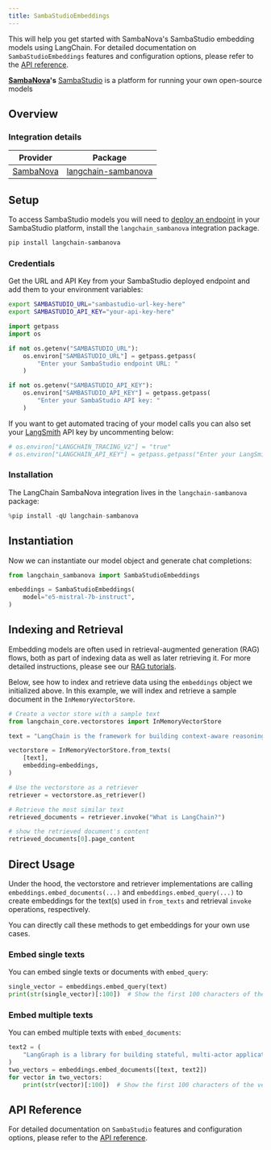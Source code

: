 ```yaml
---
title: SambaStudioEmbeddings
---
```


This will help you get started with SambaNova's SambaStudio embedding models using LangChain. For detailed documentation on `SambaStudioEmbeddings` features and configuration options, please refer to the [API reference](https://docs.sambanova.ai/sambastudio/latest/index.html).

**[SambaNova](https://sambanova.ai/)'s** [SambaStudio](https://sambanova.ai/technology/full-stack-ai-platform) is a platform for running your own open-source models

## Overview

### Integration details

| Provider | Package |
|:--------:|:-------:|
| [SambaNova](/oss/integrations/providers/sambanova/) | [langchain-sambanova](https://python.langchain.com/docs/integrations/providers/sambanova/) |

## Setup

To access SambaStudio models you will need to [deploy an endpoint](https://docs.sambanova.ai/sambastudio/latest/language-models.html) in your SambaStudio platform, install the `langchain_sambanova` integration package.

```bash
pip install langchain-sambanova
```

### Credentials

Get the URL and API Key from your SambaStudio deployed endpoint and add them to your environment variables:

``` bash
export SAMBASTUDIO_URL="sambastudio-url-key-here"
export SAMBASTUDIO_API_KEY="your-api-key-here"
```

```python
import getpass
import os

if not os.getenv("SAMBASTUDIO_URL"):
    os.environ["SAMBASTUDIO_URL"] = getpass.getpass(
        "Enter your SambaStudio endpoint URL: "
    )

if not os.getenv("SAMBASTUDIO_API_KEY"):
    os.environ["SAMBASTUDIO_API_KEY"] = getpass.getpass(
        "Enter your SambaStudio API key: "
    )
```

If you want to get automated tracing of your model calls you can also set your [LangSmith](https://docs.smith.langchain.com/) API key by uncommenting below:

```python
# os.environ["LANGCHAIN_TRACING_V2"] = "true"
# os.environ["LANGCHAIN_API_KEY"] = getpass.getpass("Enter your LangSmith API key: ")
```

### Installation

The LangChain SambaNova integration lives in the `langchain-sambanova` package:

```python
%pip install -qU langchain-sambanova
```

## Instantiation

Now we can instantiate our model object and generate chat completions:

```python
from langchain_sambanova import SambaStudioEmbeddings

embeddings = SambaStudioEmbeddings(
    model="e5-mistral-7b-instruct",
)
```

## Indexing and Retrieval

Embedding models are often used in retrieval-augmented generation (RAG) flows, both as part of indexing data as well as later retrieving it. For more detailed instructions, please see our [RAG tutorials](/oss/tutorials/rag).

Below, see how to index and retrieve data using the `embeddings` object we initialized above. In this example, we will index and retrieve a sample document in the `InMemoryVectorStore`.

```python
# Create a vector store with a sample text
from langchain_core.vectorstores import InMemoryVectorStore

text = "LangChain is the framework for building context-aware reasoning applications"

vectorstore = InMemoryVectorStore.from_texts(
    [text],
    embedding=embeddings,
)

# Use the vectorstore as a retriever
retriever = vectorstore.as_retriever()

# Retrieve the most similar text
retrieved_documents = retriever.invoke("What is LangChain?")

# show the retrieved document's content
retrieved_documents[0].page_content
```

## Direct Usage

Under the hood, the vectorstore and retriever implementations are calling `embeddings.embed_documents(...)` and `embeddings.embed_query(...)` to create embeddings for the text(s) used in `from_texts` and retrieval `invoke` operations, respectively.

You can directly call these methods to get embeddings for your own use cases.

### Embed single texts

You can embed single texts or documents with `embed_query`:

```python
single_vector = embeddings.embed_query(text)
print(str(single_vector)[:100])  # Show the first 100 characters of the vector
```

### Embed multiple texts

You can embed multiple texts with `embed_documents`:

```python
text2 = (
    "LangGraph is a library for building stateful, multi-actor applications with LLMs"
)
two_vectors = embeddings.embed_documents([text, text2])
for vector in two_vectors:
    print(str(vector)[:100])  # Show the first 100 characters of the vector
```

## API Reference

For detailed documentation on `SambaStudio` features and configuration options, please refer to the [API reference](https://docs.sambanova.ai/sambastudio/latest/api-ref-landing.html).
